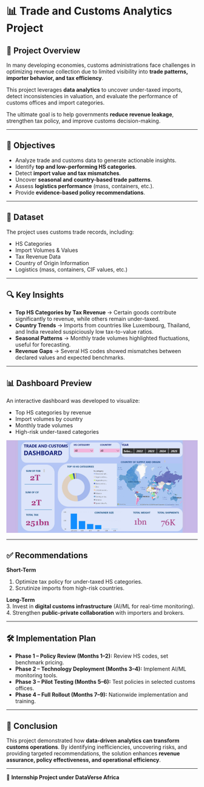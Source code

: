 # 📊 Trade and Customs Analytics Project  

## 📌 Project Overview  
In many developing economies, customs administrations face challenges in optimizing revenue collection due to limited visibility into **trade patterns, importer behavior, and tax efficiency**.  

This project leverages **data analytics** to uncover under-taxed imports, detect inconsistencies in valuation, and evaluate the performance of customs offices and import categories.  

The ultimate goal is to help governments **reduce revenue leakage**, strengthen tax policy, and improve customs decision-making.  

---

## 🎯 Objectives  
- Analyze trade and customs data to generate actionable insights.  
- Identify **top and low-performing HS categories**.  
- Detect **import value and tax mismatches**.  
- Uncover **seasonal and country-based trade patterns**.  
- Assess **logistics performance** (mass, containers, etc.).  
- Provide **evidence-based policy recommendations**.  

---

## 📂 Dataset  
The project uses customs trade records, including:  
- HS Categories  
- Import Volumes & Values  
- Tax Revenue Data  
- Country of Origin Information  
- Logistics (mass, containers, CIF values, etc.)  

---

## 🔍 Key Insights  
- **Top HS Categories by Tax Revenue** → Certain goods contribute significantly to revenue, while others remain under-taxed.  
- **Country Trends** → Imports from countries like Luxembourg, Thailand, and India revealed suspiciously low tax-to-value ratios.  
- **Seasonal Patterns** → Monthly trade volumes highlighted fluctuations, useful for forecasting.  
- **Revenue Gaps** → Several HS codes showed mismatches between declared values and expected benchmarks.  

---

## 📊 Dashboard Preview  
An interactive dashboard was developed to visualize:  
- Top HS categories by revenue  
- Import volumes by country  
- Monthly trade volumes  
- High-risk under-taxed categories  

![Dashboard Screenshot](dashboard.jpg)  

---

## ✅ Recommendations  
**Short-Term**  
1. Optimize tax policy for under-taxed HS categories.  
2. Scrutinize imports from high-risk countries.  

**Long-Term**  
3. Invest in **digital customs infrastructure** (AI/ML for real-time monitoring).  
4. Strengthen **public-private collaboration** with importers and brokers.  

---

## 🛠️ Implementation Plan  
- **Phase 1 – Policy Review (Months 1–2):** Review HS codes, set benchmark pricing.  
- **Phase 2 – Technology Deployment (Months 3–4):** Implement AI/ML monitoring tools.  
- **Phase 3 – Pilot Testing (Months 5–6):** Test policies in selected customs offices.  
- **Phase 4 – Full Rollout (Months 7–9):** Nationwide implementation and training.  

---

## 📌 Conclusion  
This project demonstrated how **data-driven analytics can transform customs operations**. By identifying inefficiencies, uncovering risks, and providing targeted recommendations, the solution enhances **revenue assurance, policy effectiveness, and operational efficiency**.  

---

🔗 **Internship Project under DataVerse Africa**  
